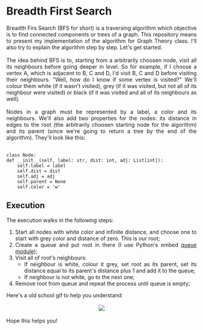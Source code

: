 # Breadth First Search
<div style="text-align: justify;">
Breadth Firs Search (BFS for short) is a traversing algorithm which objective is to find connected components or trees of a graph. This repository means to present my implementation of the algorithm for Graph Theory class. I'll also try to explain the algorithm step by step. Let's get started.
</div>
<br>
<div style="text-align: justify;">
The idea behind BFS is to, starting from a arbitrarily choosen node, visit all its neighbours before going deeper in level. So for example, if I choose a vertex A, which is adjacent to B, C and D, I'd visit B, C and D before visiting their neighbours. "Well, how do I know if some vertex is visited?" We'll colour them white (if it wasn't visited), grey (if it was visited, but not all of its neighbour were visited) or black (if it was visited and all of its neighbours as well).
</div>
<br>
<div style="text-align: justify;">
Nodes in a graph must be represented by a label, a color and its neighbours. We'll also add two properties for the nodes: its distance in edges to the root (the arbitrarily choosen starting node for the algorithm) and its parent (since we're going to return a tree by the end of the algorithm). They'll look like this:
</div>
<br>

    class Node:
    def __init__(self, label: str, dist: int, adj: List[int]):
        self.label = label
        self.dist = dist
        self.adj = adj
        self.parent = None
        self.color = 'w'

## Execution
<div style="text-align: justify;">
The execution walks in the following steps:
<ol>
<li>Start all nodes with white color and infinite distance, and choose one to start with grey color and distance of zero. This is our root;</li>
<li>Create a queue and put root in there (I use Python's embed <a href="https://docs.python.org/3/library/queue.html">queue module</a>);</li>
<li>Visit all of root's neighbours:
<ul>
<li>If neighbour is white, colour it grey, set root as its parent, set its distance equal to its parent's distance plus 1 and add it to the queue;</li>
<li>If neighbour is not white, go to the next one;</li>
</ul>
</li>
<li>Remove root from queue and repeat the process until queue is empty;</li>
</ol>
</div>

<div style="text-align: justify;">
Here's a old school gif to help you understand:
</div>
<br>

<div style="text-align: center;">
<img src="https://s2.gifyu.com/images/8bit-bfs.gif">
</div>
<br>

<div style="text-align: justify;">
Hope this helps you!
</div>
